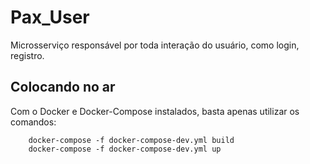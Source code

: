 # Pax_User

Microsserviço responsável por toda interação do usuário, como login, registro.

## Colocando no ar

Com o Docker e Docker-Compose instalados, basta apenas utilizar os comandos:

```shell
    docker-compose -f docker-compose-dev.yml build
    docker-compose -f docker-compose-dev.yml up
```
